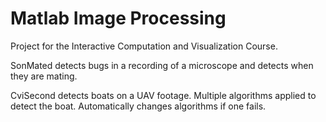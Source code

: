 # Matlab Image Processing

Project for the Interactive Computation and Visualization Course.

SonMated detects bugs in a recording of a microscope and detects when they are mating.

CviSecond detects boats on a UAV footage. Multiple algorithms applied to detect the boat. Automatically changes algorithms if one fails.
